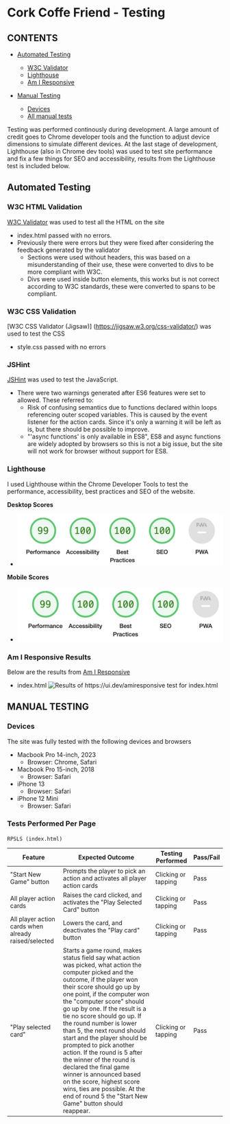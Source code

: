 # Cork Coffe Friend - Testing

## CONTENTS

* [Automated Testing](#Automated-Testing)
  * [W3C Validator](#W3C-HTML-Validation)
  * [Lighthouse](#Lighthouse)
  * [Am I Responsive](#Am-I-Responsive)

* [Manual Testing](#manual-testing)
  * [Devices](#Devices)
  * [All manual tests](#Tests-Performed-Per-Page)


Testing was performed continously during development. A large amount of credit goes to Chrome developer tools and the function to adjust device dimensions to simulate different devices.
At the last stage of development, Lighthouse (also in Chrome dev tools) was used to test site performance and fix a few things for SEO and accessibility, results from the Lighthouse test is included below.

## Automated Testing
### W3C HTML Validation

[W3C Validator](https://validator.w3.org/) was used to test all the HTML on the site

* index.html passed with no errors.
* Previously there were errors but they were fixed after considering the feedback generated by the validator
  * Sections were used without headers, this was based on a misunderstanding of their use, these were converted to divs to be more compliant with W3C.
  * Divs were used inside button elements, this works but is not correct according to W3C standards, these were converted to spans to be compliant.

### W3C CSS Validation

[W3C CSS Validator \(Jigsaw\)] (https://jigsaw.w3.org/css-validator/) was used to test the CSS

* style.css passed with no errors

### JSHint

[JSHint](https://jshint.com/) was used to test the JavaScript.

* There were two warnings generated after ES6 features were set to allowed. These referred to:
  * Risk of confusing semantics due to functions declared within loops referencing outer scoped variables. This is caused by the event listener for the action cards. Since it's only a warning it will be left as is, but there should be possible to improve.
  * "'async functions' is only available in ES8", ES8 and async functions are widely adopted by browsers so this is not a big issue, but the site will not work for browser without support for ES8.

### Lighthouse

I used Lighthouse within the Chrome Developer Tools to test the performance, accessibility, best practices and SEO of the website. 

__Desktop Scores__

- ![Desktop lighthouse scores](assets/readme/lighthouse-desktop.jpg)

__Mobile Scores__

- ![Mobile lighthouse scores](assets/readme/lighthouse-mobile.jpg)


### Am I Responsive Results

Below are the results from [Am I Responsive](https://ui.dev/amiresponsive)

* index.html
![Results of https://ui.dev/amiresponsive test for index.html](assets/readme/amiresponsive-index.jpg)

## MANUAL TESTING
### Devices

The site was fully tested with the following devices and browsers

* Macbook Pro 14-inch, 2023
  * Browser: Chrome, Safari
* Macbook Pro 15-inch, 2018
  * Browser: Safari
* iPhone 13
  * Browser: Safari
* iPhone 12 Mini
  * Browser: Safari


### Tests Performed Per Page

`RPSLS (index.html)`

| Feature | Expected Outcome | Testing Performed | Pass/Fail |
| --- | --- | --- | --- |
| "Start New Game" button | Prompts the player to pick an action and activates all player action cards | Clicking or tapping | Pass |
| All player action cards | Raises the card clicked, and activates the "Play Selected Card" button | Clicking or tapping | Pass |
| All player action cards when already raised/selected | Lowers the card, and deactivates the "Play card" button | Clicking or tapping | Pass |
| "Play selected card" | Starts a game round, makes status field say what action was picked, what action the computer picked and the outcome, if the player won their score should go up by one point, if the computer won the "computer score" should go up by one. If the result is a tie no score should go up. If the round number is lower than 5, the next round should start and the player should be prompted to pick another action. If the round is 5 after the winner of the round is declared the final game winner is announced based on the score, highest score wins, ties are possible. At the end of round 5 the "Start New Game" button should reappear. | Clicking or tapping | Pass |